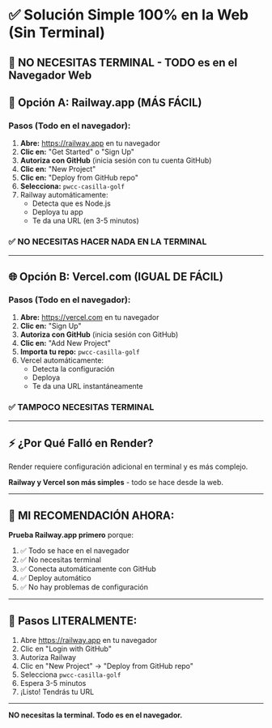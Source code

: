 # ✅ Solución Simple 100% en la Web (Sin Terminal)

## 🎯 NO NECESITAS TERMINAL - TODO es en el Navegador Web

## 🚀 Opción A: Railway.app (MÁS FÁCIL)

### Pasos (Todo en el navegador):

1. **Abre:** https://railway.app en tu navegador
2. **Clic en:** "Get Started" o "Sign Up"
3. **Autoriza con GitHub** (inicia sesión con tu cuenta GitHub)
4. **Clic en:** "New Project"
5. **Clic en:** "Deploy from GitHub repo"
6. **Selecciona:** `pwcc-casilla-golf`
7. Railway automáticamente:
   - Detecta que es Node.js
   - Deploya tu app
   - Te da una URL (en 3-5 minutos)

### ✅ NO NECESITAS HACER NADA EN LA TERMINAL

---

## 🌐 Opción B: Vercel.com (IGUAL DE FÁCIL)

### Pasos (Todo en el navegador):

1. **Abre:** https://vercel.com en tu navegador
2. **Clic en:** "Sign Up"
3. **Autoriza con GitHub** (inicia sesión con GitHub)
4. **Clic en:** "Add New Project"
5. **Importa tu repo:** `pwcc-casilla-golf`
6. Vercel automáticamente:
   - Detecta la configuración
   - Deploya
   - Te da una URL instantáneamente

### ✅ TAMPOCO NECESITAS TERMINAL

---

## ⚡ ¿Por Qué Falló en Render?

Render requiere configuración adicional en terminal y es más complejo.

**Railway y Vercel son más simples** - todo se hace desde la web.

---

## 🎯 MI RECOMENDACIÓN AHORA:

**Prueba Railway.app primero** porque:

1. ✅ Todo se hace en el navegador
2. ✅ No necesitas terminal
3. ✅ Conecta automáticamente con GitHub
4. ✅ Deploy automático
5. ✅ No hay problemas de configuración

---

## 📝 Pasos LITERALMENTE:

1. Abre https://railway.app en tu navegador
2. Clic en "Login with GitHub"
3. Autoriza Railway
4. Clic en "New Project" → "Deploy from GitHub repo"
5. Selecciona `pwcc-casilla-golf`
6. Espera 3-5 minutos
7. ¡Listo! Tendrás tu URL

---

**NO necesitas la terminal. Todo es en el navegador.**

